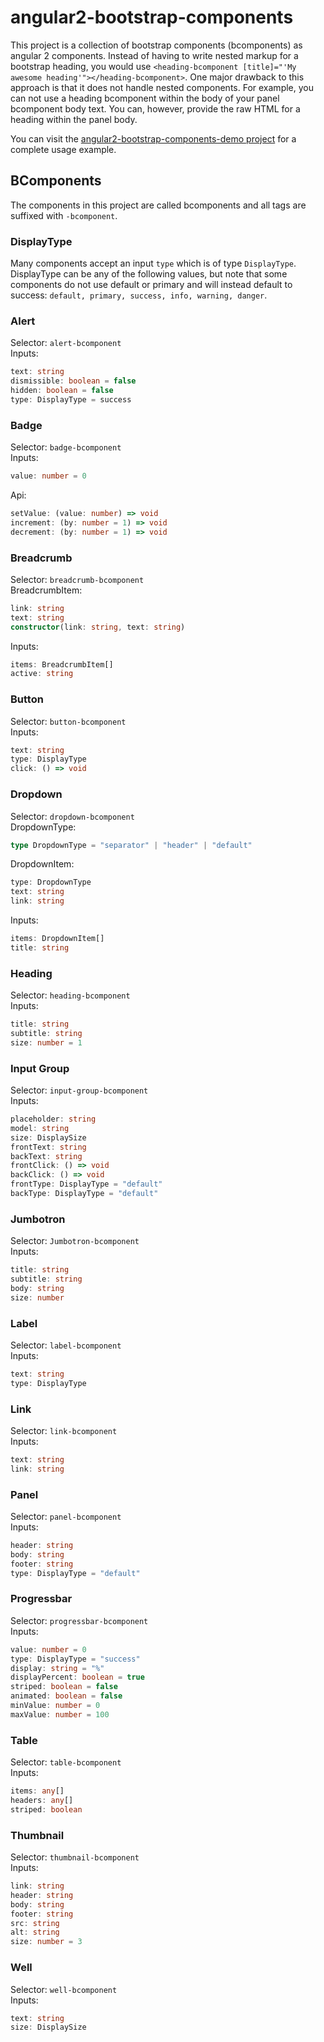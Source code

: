 # angular2-bootstrap-components
This project is a collection of bootstrap components (bcomponents) as angular 2 components. Instead of having to write nested markup for a bootstrap heading, you would use `<heading-bcomponent [title]="'My awesome heading'"></heading-bcomponent>`. One major drawback to this approach is that it does not handle nested components. For example, you can not use a heading bcomponent within the body of your panel bcomponent body text. You can, however, provide the raw HTML for a heading within the panel body.

You can visit the [angular2-bootstrap-components-demo project](https://github.com/cpamp21/angular2-bootstrap-components-demo) for a complete usage example.

## BComponents
The components in this project are called bcomponents and all tags are suffixed with `-bcomponent`.

### DisplayType
Many components accept an input `type` which is of type `DisplayType`. DisplayType can be any of the following values, but note that some components do not use default or primary and will instead default to success: `default, primary, success, info, warning, danger`.

### Alert
Selector: `alert-bcomponent`  
Inputs:
```typescript
text: string
dismissible: boolean = false
hidden: boolean = false
type: DisplayType = success
```

### Badge
Selector: `badge-bcomponent`  
Inputs:
```typescript
value: number = 0
```
Api:
```typescript
setValue: (value: number) => void
increment: (by: number = 1) => void
decrement: (by: number = 1) => void
```

### Breadcrumb
Selector: `breadcrumb-bcomponent`  
BreadcrumbItem:
```typescript
link: string
text: string
constructor(link: string, text: string)
```
Inputs:
```typescript
items: BreadcrumbItem[]
active: string
```

### Button
Selector: `button-bcomponent`  
Inputs:
```typescript
text: string
type: DisplayType
click: () => void
```

### Dropdown
Selector: `dropdown-bcomponent`  
DropdownType:
```typescript
type DropdownType = "separator" | "header" | "default"
```
DropdownItem:
```typescript
type: DropdownType
text: string
link: string
```
Inputs:
```typescript
items: DropdownItem[]
title: string
```

### Heading
Selector: `heading-bcomponent`  
Inputs:
```typescript
title: string
subtitle: string
size: number = 1
```

### Input Group
Selector: `input-group-bcomponent`  
Inputs:
```typescript
placeholder: string
model: string
size: DisplaySize
frontText: string
backText: string
frontClick: () => void
backClick: () => void
frontType: DisplayType = "default"
backType: DisplayType = "default"
```

### Jumbotron
Selector: `Jumbotron-bcomponent`  
Inputs:
```typescript
title: string
subtitle: string
body: string
size: number
```

### Label
Selector: `label-bcomponent`  
Inputs:
```typescript
text: string
type: DisplayType
```

### Link
Selector: `link-bcomponent`  
Inputs:
```typescript
text: string
link: string
```

### Panel
Selector: `panel-bcomponent`  
Inputs:
```typescript
header: string
body: string
footer: string
type: DisplayType = "default"
```

### Progressbar
Selector: `progressbar-bcomponent`  
Inputs:
```typescript
value: number = 0
type: DisplayType = "success"
display: string = "%"
displayPercent: boolean = true
striped: boolean = false
animated: boolean = false
minValue: number = 0
maxValue: number = 100
```

### Table
Selector: `table-bcomponent`  
Inputs:
```typescript
items: any[]
headers: any[]
striped: boolean
```

### Thumbnail
Selector: `thumbnail-bcomponent`  
Inputs:
```typescript
link: string
header: string
body: string
footer: string
src: string
alt: string
size: number = 3
```

### Well
Selector: `well-bcomponent`  
Inputs:
```typescript
text: string
size: DisplaySize